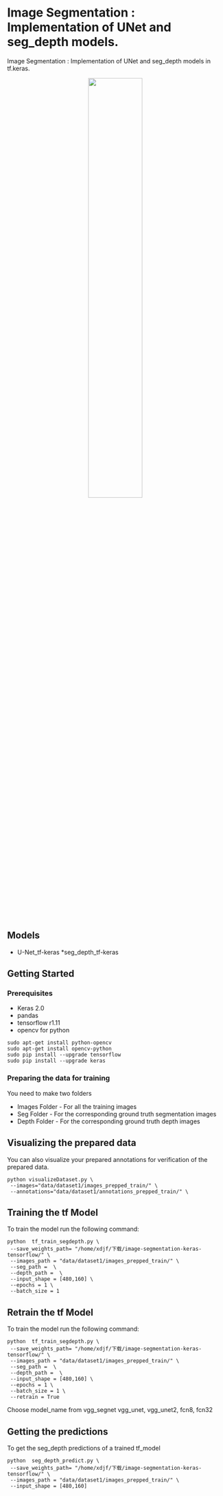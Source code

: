 # Image Segmentation : Implementation of UNet and seg_depth models.

Image Segmentation : Implementation of UNet and seg_depth models in tf.keras.


<p align="center">
  <img src="https://raw.githubusercontent.com/sunshineatnoon/Paper-Collection/master/images/FCN1.png" width="50%" >
</p>


## Models 

* U-Net_tf-keras
*seg_depth_tf-keras

## Getting Started

### Prerequisites

* Keras 2.0
* pandas
* tensorflow r1.11
* opencv for python

```shell
sudo apt-get install python-opencv
sudo apt-get install opencv-python
sudo pip install --upgrade tensorflow
sudo pip install --upgrade keras
```

### Preparing the data for training

You need to make two folders

*  Images Folder - For all the training images 
* Seg Folder - For the corresponding ground truth segmentation images
* Depth Folder - For the corresponding ground truth depth images


## Visualizing the prepared data

You can also visualize your prepared annotations for verification of the prepared data.

```shell
python visualizeDataset.py \
 --images="data/dataset1/images_prepped_train/" \
 --annotations="data/dataset1/annotations_prepped_train/" \

```

## Training the tf Model

To train the model run the following command:

```shell
python  tf_train_segdepth.py \
 --save_weights_path= "/home/xdjf/下载/image-segmentation-keras-tensorflow/" \
 --images_path = "data/dataset1/images_prepped_train/" \
 --seg_path =  \
 --depth_path =  \
 --input_shape = [480,160] \
 --epochs = 1 \
 --batch_size = 1
```

## Retrain the tf Model

To train the model run the following command:

```shell
python  tf_train_segdepth.py \
 --save_weights_path= "/home/xdjf/下载/image-segmentation-keras-tensorflow/" \
 --images_path = "data/dataset1/images_prepped_train/" \
 --seg_path =  \
 --depth_path =  \
 --input_shape = [480,160] \
 --epochs = 1 \
 --batch_size = 1 \
 --retrain = True
```
Choose model_name from vgg_segnet  vgg_unet, vgg_unet2, fcn8, fcn32
## Getting the predictions

To get the seg_depth predictions of a trained tf_model

```shell
python  seg_depth_predict.py \
 --save_weights_path= "/home/xdjf/下载/image-segmentation-keras-tensorflow/" \
 --images_path = "data/dataset1/images_prepped_train/" \
 --input_shape = [480,160]
```


